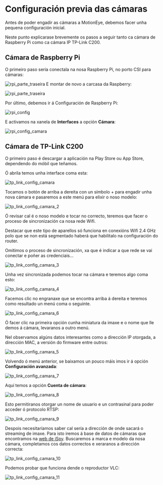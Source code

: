 # Configuración previa das cámaras

Antes de poder engadir as cámaras a MotionEye, debemos facer unha pequena configuración inicial.

Neste punto explicarase brevemente os pasos a seguir tanto ca cámara de Raspberry Pi como ca cámara IP TP-Link C200.

## Cámara de Raspberry Pi

O primeiro paso sería conectala na nosa Raspberry Pi, no porto CSI para cámaras:

![rpi_parte_traseira](doc/img/produtos/13.jpg) 
E montar de novo a carcasa da Raspberry:

![rpi_parte_traseira](doc/img/produtos/14.jpg) 

Por último, debemos ir á Configuración de Raspberry Pi:

![rpi_config](doc/img/confi_camaras_images/1.PNG)

E activamos na xanela de **Interfaces** a opción **Cámara**:

![rpi_config_camara](doc/img/confi_camaras_images/2.PNG)

## Cámara de TP-Link C200

O primeiro paso é descargar a aplicación na Play Store ou App Store, dependendo do móbil que teñamos.

Ó abrila temos unha interface coma esta:

![tp_link_config_camara](doc/img/confi_camaras_images/3.jpg)

Tocamos o botón de arriba a dereita con un símbolo + para engadir unha nova cámara e pasaremos a este menú para elixir o noso modelo:

![tp_link_config_camara_2](doc/img/confi_camaras_images/4.jpg)

Ó revisar cal é o noso modelo e tocar no correcto, teremos que facer o proceso de sincronización ca nosa rede Wifi.

Destacar que este tipo de aparellos só funciona en conexións Wifi 2.4 GHz polo que se non está segmentado haberá que habilitalo na configuración do router.

Omitimos o proceso de sincronización, xa que é indicar a que rede se vai conectar e poñer as credenciais...

![tp_link_config_camara_3](doc/img/confi_camaras_images/5.jpg)

Unha vez sincronizada podemos tocar na cámara e teremos algo coma esto:

![tp_link_config_camara_4](doc/img/confi_camaras_images/6.jpg)

Facemos clic no engranaxe que se encontra arriba á dereita e teremos como resultado un menú coma o seguinte. 

![tp_link_config_camara_6](doc/img/confi_camaras_images/11.jpg)

Ó facer clic na primeira opción cunha miniatura da imaxe e o nome que lle demos á cámara, levaranos a outro menú. 

Nel observamos algúns datos interesantes como a dirección IP otorgada, a dirección MAC, a versión do firmware entre outros:

![tp_link_config_camara_5](doc/img/confi_camaras_images/7.jpg)

Volvendo ó menú anterior, se baixamos un pouco máis imos ir á opción **Configuración avanzada**:

![tp_link_config_camara_7](doc/img/confi_camaras_images/8.jpg)

Aquí temos a opción **Cuenta de cámara**:

![tp_link_config_camara_8](doc/img/confi_camaras_images/9.jpg)

 Esto permitiranos otorgar un nome de usuario e un contrasinal para poder acceder ó protocolo RTSP:

 ![tp_link_config_camara_9](doc/img/confi_camaras_images/10.jpg)

Despois necesitaríamos saber cal sería a dirección de onde sacará o streaming de imaxe. Para isto iremos á base de datos de cámaras que encontramos na [web de iSpy](https://www.ispyconnect.com/cameras#google_vignette). Buscaremos a marca e modelo da nosa cámara, completamos cos datos correctos e xeraranos a dirección correcta:

 ![tp_link_config_camara_10](doc/img/confi_camaras_images/12.JPG)

Podemos probar que funciona dende o reproductor VLC:

 ![tp_link_config_camara_11](doc/img/confi_camaras_images/13.jpg)

